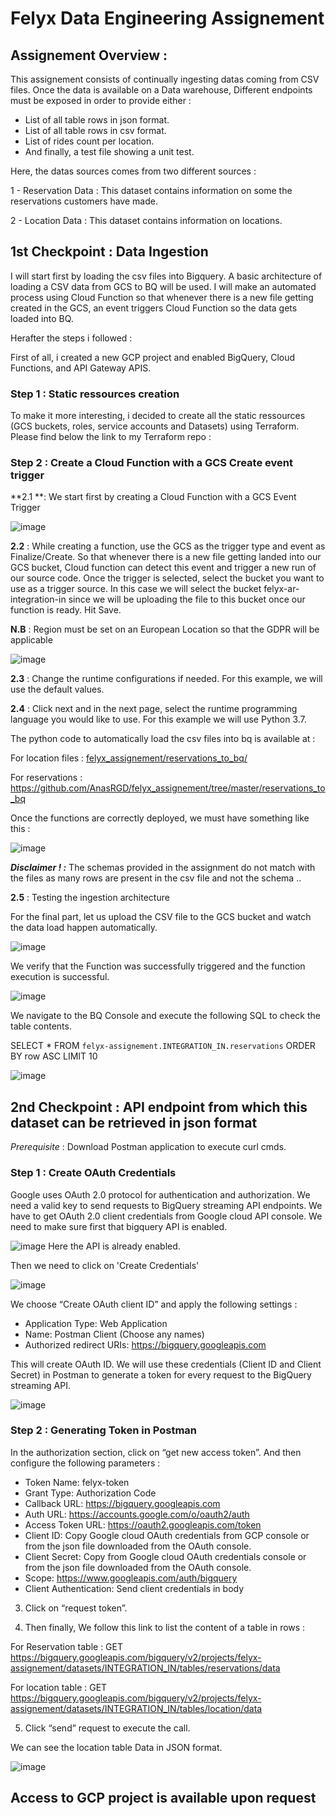 # Felyx Data Engineering Assignement

## Assignement Overview :

This assignement consists of continually ingesting datas coming from CSV files. Once the data is available on a Data warehouse, Different endpoints must be exposed in order to provide either :
  - List of all table rows in json format.
  - List of all table rows in csv format.
  - List of rides count per location.
  - And finally, a test file showing a unit test.
 
 
Here, the datas sources comes from two different sources :

1 - Reservation Data : 
This dataset contains information on some the reservations customers have made.

2 - Location Data :
This dataset contains information on locations.


## 1st Checkpoint : Data Ingestion

I will start first by loading the csv files into Bigquery. 
A basic architecture of loading a CSV data from GCS to BQ will be used. I will make an automated process using Cloud Function so that whenever there is a new file getting created in the GCS, an event triggers Cloud Function so the data gets loaded into BQ.

Herafter the steps i followed : 

First of all, i created a new GCP project and enabled BigQuery, Cloud Functions, and API Gateway APIS.


### Step 1 : Static ressources creation 
To make it more interesting, i decided to create all the static ressources (GCS buckets, roles, service accounts and Datasets) using Terraform.
Please find below the link to my Terraform repo : 




### Step 2 : Create a Cloud Function with a GCS Create event trigger 

**2.1 **: We start first by creating a Cloud Function with a GCS Event Trigger

![image](https://user-images.githubusercontent.com/68516240/174658641-a19b59a6-f05a-405a-8f77-a9b8ebaef1d5.png)

**2.2** : While creating a function, use the GCS as the trigger type and event as Finalize/Create. So that whenever there is a new file getting landed into our GCS bucket, Cloud function can detect this event and trigger a new run of our source code.
Once the trigger is selected, select the bucket you want to use as a trigger source. In this case we will select the bucket felyx-ar-integration-in since we will be uploading the file to this bucket once our function is ready. Hit Save.

**N.B** : Region must be set on an European Location so that the GDPR will be applicable 

![image](https://user-images.githubusercontent.com/68516240/174659063-61d210ce-bec6-4c70-8a64-6a5f73e02f2f.png)

**2.3** : Change the runtime configurations if needed. For this example, we will use the default values.

**2.4** : Click next and in the next page, select the runtime programming language you would like to use. For this example we will use Python 3.7.

The python code to automatically load the csv files into bq is available at : 

For location files : 
[felyx_assignement/reservations_to_bq/](https://github.com/AnasRGD/felyx_assignement/tree/master/locations_to_bq)

For reservations : 
https://github.com/AnasRGD/felyx_assignement/tree/master/reservations_to_bq

Once the functions are correctly deployed, we must have something like this : 

![image](https://user-images.githubusercontent.com/68516240/174661331-d09fc6b3-8023-4b0c-877b-f7138cdcb89d.png)


**_Disclaimer ! :_**
The schemas provided in the assignment do not match with the files as many rows are present in the csv file and not the schema ..


**2.5** : Testing the ingestion architecture

For the final part, let us upload the CSV file to the GCS bucket and watch the data load happen automatically.

![image](https://user-images.githubusercontent.com/68516240/174661940-43e8c967-99e0-4535-9ace-3355afc6b449.png)


We verify that the Function was successfully triggered and the function execution is successful.

![image](https://user-images.githubusercontent.com/68516240/174662083-1b0717c7-1705-4685-89f0-faeda8ec294e.png)

We navigate to the BQ Console and execute the following SQL to check the table contents.

SELECT * FROM `felyx-assignement.INTEGRATION_IN.reservations` 
ORDER BY row ASC
LIMIT 10

![image](https://user-images.githubusercontent.com/68516240/174662448-f661725e-e862-4e18-b562-d26f16de9127.png)





## 2nd Checkpoint : API endpoint from which this dataset can be retrieved in json format

_Prerequisite_ : Download Postman application to execute curl cmds.

### Step 1 : Create OAuth Credentials

Google uses OAuth 2.0 protocol for authentication and authorization. We need a valid key to send requests to BigQuery streaming API endpoints. 
We have to get OAuth 2.0 client credentials from Google cloud API console.
We need to make sure first that bigquery API is enabled.

![image](https://user-images.githubusercontent.com/68516240/174670368-74254405-60ff-4c3c-8b3f-179dc5efcc09.png)
Here the API is already enabled.


Then we need to click on 'Create Credentials'

![image](https://user-images.githubusercontent.com/68516240/174670502-c51da6e1-bd13-4053-be5a-f723537e4dab.png)


We choose “Create OAuth client ID” and apply the following settings : 

- Application Type: Web Application
- Name: Postman Client (Choose any names)
- Authorized redirect URIs: https://bigquery.googleapis.com

This will create OAuth ID. We will use these credentials (Client ID and Client Secret) in Postman to generate a token for every request to the BigQuery streaming API.

![image](https://user-images.githubusercontent.com/68516240/174670775-b87d9cbd-6f6f-48c6-a398-ad375350153e.png)



### Step 2 : Generating Token in Postman

In the authorization section, click on “get new access token”. And then configure the following parameters : 

- Token Name: felyx-token
- Grant Type: Authorization Code
- Callback URL: https://bigquery.googleapis.com
- Auth URL: https://accounts.google.com/o/oauth2/auth
- Access Token URL: https://oauth2.googleapis.com/token
- Client ID: Copy Google cloud OAuth credentials from GCP console or from the json file downloaded from the OAuth console.
- Client Secret: Copy from Google cloud OAuth credentials console or from the json file downloaded from the OAuth console.
- Scope: https://www.googleapis.com/auth/bigquery
- Client Authentication: Send client credentials in body

3. Click on “request token”.

4. Then finally, We follow this link to list the content of a table in rows :

For Reservation table : 
GET https://bigquery.googleapis.com/bigquery/v2/projects/felyx-assignement/datasets/INTEGRATION_IN/tables/reservations/data

For location table : 
GET https://bigquery.googleapis.com/bigquery/v2/projects/felyx-assignement/datasets/INTEGRATION_IN/tables/location/data

5. Click “send” request to execute the call.

We can see the location table Data in JSON format.

![image](https://user-images.githubusercontent.com/68516240/174669778-e24c8c78-4d95-47a3-94f4-b52f1c340c41.png)




## Access to GCP project is available upon request

